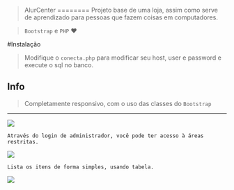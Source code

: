 
> AlurCenter
========
> Projeto base de uma loja, assim como serve de aprendizado para pessoas que fazem coisas em computadores. 

> `Bootstrap` e `PHP` :heart:

#Instalação

> Modifique o `conecta.php` para modificar seu host, user e password e execute o sql no banco.

Info
----
  > Completamente responsivo, com o uso das classes do `Bootstrap`
  -----------------------
![](https://raw.githubusercontent.com/VictorVoid/loja-alur/master/printscreen/responsive-alurCenter01.png)


    Através do login de administrador, você pode ter acesso à áreas restritas.
![](https://raw.githubusercontent.com/VictorVoid/loja-alur/master/printscreen/responsive-alurCenter05.png)


    Lista os itens de forma simples, usando tabela. 
![](https://raw.githubusercontent.com/VictorVoid/loja-alur/master/printscreen/responsive-alurCenter03.png)
